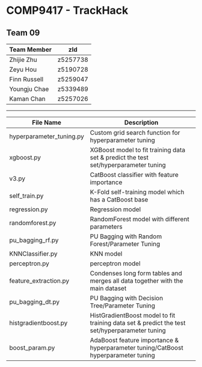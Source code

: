 # COMP9417 - TrackHack
## Team 09

|Team Member|zId|
|-|-|
|Zhijie Zhu|z5257738|
|Zeyu Hou|z5190728|
|Finn Russell|z5259047|
|Youngju Chae|z5339489|
|Kaman Chan|z5257026|

---

|File Name| Description|
|-|-|
|hyperparameter_tuning.py| Custom grid search function for hyperparameter tuning|
|xgboost.py | XGBoost model to fit training data set & predict the test set/hyperparameter tuning|
|v3.py|CatBoost classifier with feature importance|
|self_train.py|K-Fold self-training model which has a CatBoost base|
|regression.py|Regression model|
|randomforest.py|RandomForest model with different parameters|
|pu_bagging_rf.py|PU Bagging with Random Forest/Parameter Tuning|
|KNNClassifier.py|KNN model|
|perceptron.py|perceptron model|
|feature_extraction.py | Condenses long form tables and merges all data together with the main dataset|
|pu_bagging_dt.py|PU Bagging with Decision Tree/Parameter Tuning|
|histgradientboost.py| HistGradientBoost model to fit training data set & predict the test set/hyperparameter tuning|
|boost_param.py| AdaBoost feature importance & hyperparameter tuning/CatBoost hyperparameter tuning|
